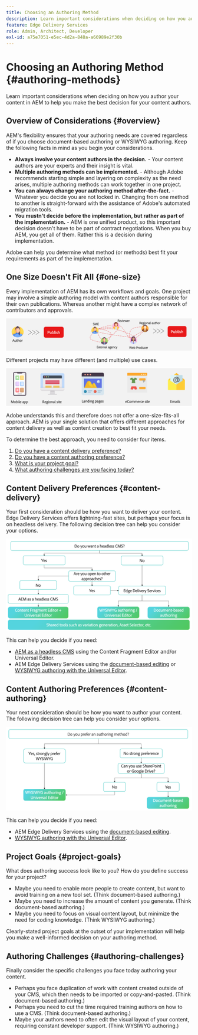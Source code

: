 ```yaml
---
title: Choosing an Authoring Method
description: Learn important considerations when deciding on how you author your content in AEM to help you make the best decision for your content authors.
feature: Edge Delivery Services
role: Admin, Architect, Developer
exl-id: a75e7051-e5ec-4d2a-848a-a66989e2f30b
---
```

# Choosing an Authoring Method {#authoring-methods}

Learn important considerations when deciding on how you author your content in AEM to help you make the best decision for your content authors.

## Overview of Considerations {#overview}

AEM's flexibility ensures that your authoring needs are covered regardless of if you choose document-based authoring or WYSIWYG authoring. Keep the following facts in mind as you begin your considerations.

* **Always involve your content authors in the decision.** - Your content authors are your experts and their insight is vital.
* **Multiple authoring methods can be implemented.** - Although Adobe recommends starting simple and layering on complexity as the need arises, multiple authoring methods can work together in one project.
* **You can always change your authoring method after-the-fact.** - Whatever you decide you are not locked in. Changing from one method to another is straight-forward with the assistance of Adobe's automated migration tools.
* **You mustn't decide before the implementation, but rather as part of the implementation.** - AEM is one unified product, so this important decision doesn't have to be part of contract negotiations. When you buy AEM, you get all of them. Rather this is a decision during implementation.

Adobe can help you determine what method (or methods) best fit your requirements as part of the implementation.

## One Size Doesn't Fit All {#one-size}

Every implementation of AEM has its own workflows and goals. One project may involve a simple authoring model with content authors responsible for their own publications. Whereas another might have a complex network of contributors and approvals.

![Different authoring workflows](assets/authoring-workflows.png)

Different projects may have different (and multiple) use cases.

![Use cases](assets/use-cases.png)

Adobe understands this and therefore does not offer a one-size-fits-all approach. AEM is your single solution that offers different approaches for content delivery as well as content creation to best fit your needs.

To determine the best approach, you need to consider four items.

1. [Do you have a content delivery preference?](#content-delivery)
1. [Do you have a content authoring preference?](#content-authoring)
1. [What is your project goal?](#project-goals)
1. [What authoring challenges are you facing today?](#authoring-challenges)

## Content Delivery Preferences {#content-delivery}

Your first consideration should be how you want to deliver your content. Edge Delivery Services offers lightning-fast sites, but perhaps your focus is on headless delivery. The following decision tree can help you consider your options.

![Content delivery decision tree](assets/content-delivery-decision-tree.png)

This can help you decide if you need:

* [AEM as a headless CMS](/help/headless/introduction.md) using the Content Fragment Editor and/or Universal Editor.
* AEM Edge Delivery Services using the [document-based editing](/help/edge/docs/authoring.md) or [WYSIWYG authoring with the Universal Editor](/help/edge/wysiwyg-authoring/authoring.md).

## Content Authoring Preferences {#content-authoring}

Your next consideration should be how you want to author your content. The following decision tree can help you consider your options.

![Content authoring decision tree](assets/content-authoring-decision-tree.png)

This can help you decide if you need:

* AEM Edge Delivery Services using the [document-based editing](/help/edge/docs/authoring.md).
* [WYSIWYG authoring with the Universal Editor](/help/edge/wysiwyg-authoring/authoring.md).

## Project Goals {#project-goals}

What does authoring success look like to you? How do you define success for your project?

* Maybe you need to enable more people to create content, but want to avoid training on a new tool set. (Think document-based authoring.)
* Maybe you need to increase the amount of content you generate. (Think document-based authoring.)
* Maybe you need to focus on visual content layout, but minimize the need for coding knowledge. (Think WYSIWYG authoring.)

Clearly-stated project goals at the outset of your implementation will help you make a well-informed decision on your authoring method.

## Authoring Challenges {#authoring-challenges}

Finally consider the specific challenges you face today authoring your content.

* Perhaps you face duplication of work with content created outside of your CMS, which then needs to be imported or copy-and-pasted. (Think document-based authoring.)
* Perhaps you need to cut the time required training authors on how to use a CMS. (Think document-based authoring.)
* Maybe your authors need to often edit the visual layout of your content, requiring constant developer support. (Think WYSIWYG authoring.)
